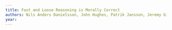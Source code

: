 ```yaml
---
title: Fast and Loose Reasoning is Morally Correct
authors: Nils Anders Danielsson, John Hughes, Patrik Jansson, Jeremy Gibbons
year: 
---
```


